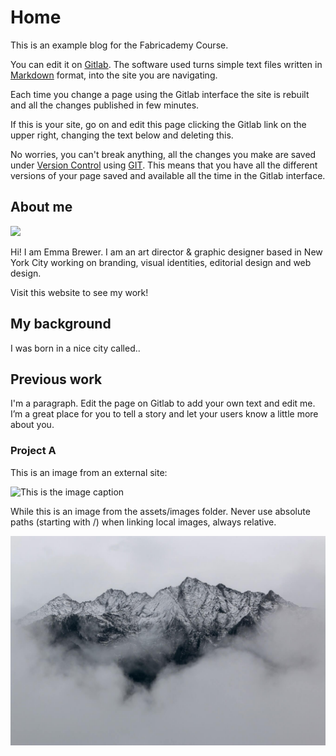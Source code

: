 
# Home

This is an example blog for the Fabricademy Course.

You can edit it on [Gitlab](http://gitlab.fabcloud.org). The software used turns simple text files
written in [Markdown](https://en.wikipedia.org/wiki/Markdown) format, into the site you are navigating.

Each time you change a page using the Gitlab interface the site is rebuilt and all the changes published
in few minutes.

If this is your site, go on and edit this page clicking the Gitlab link on the upper right, changing the text below and deleting this.

No worries, you can't break anything, all the changes you make are saved under [Version Control](https://en.wikipedia.org/wiki/Version_control) using [GIT](https://git-scm.com/book/en/v2/Getting-Started-About-Version-Control). This means that you have all the different versions of your page saved and available all the time in the Gitlab interface.

## About me

![](images/avatar-photo.jpg)

Hi! I am Emma Brewer. I am an art director & graphic designer based in New York City working on branding, visual identities, editorial design and web design.

Visit this website to see my work!

## My background

I was born in a nice city called..

## Previous work

I'm a paragraph. Edit the page on Gitlab to add your own text and edit me.  I’m a great place for you to tell a story and let your users know a little more about you.​

### Project A

This is an image from an external site:

![This is the image caption](https://images.unsplash.com/photo-1512436991641-6745cdb1723f?ixlib=rb-0.3.5&ixid=eyJhcHBfaWQiOjEyMDd9&s=ad25f4eb5444edddb0c5fb252a7f1dce&auto=format&fit=crop&w=900&q=80)

While this is an image from the assets/images folder. Never use absolute paths (starting with /) when linking local images, always relative.

![This is another caption](images/sample-photo.jpg)

